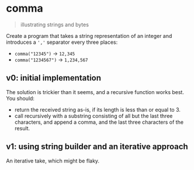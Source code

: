 # comma
> illustrating strings and bytes

Create a program that takes a string representation of an integer and introduces a `','` separator every three places:

+ `comma("12345")`   -> `12,345`
+ `comma("1234567")` -> `1,234,567`

## v0: initial implementation

The solution is trickier than it seems, and a recursive function works best. You should:
+ return the received string as-is, if its length is less than or equal to 3.
+ call recursively with a substring consisting of all but the last three characters, and append a comma, and the last three characters of the result.

## v1: using string builder and an iterative approach

An iterative take, which might be flaky.